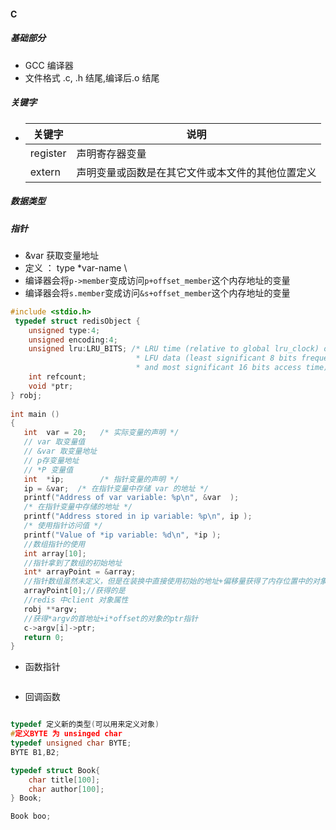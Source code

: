 #### C

##### 基础部分

- GCC 编译器
- 文件格式 .c, .h 结尾,编译后.o 结尾

##### 关键字

- | 关键字   | 说明                                             |
  | -------- | ------------------------------------------------ |
  | register | 声明寄存器变量                                   |
  | extern   | 声明变量或函数是在其它文件或本文件的其他位置定义 |

##### 数据类型



##### 指针

- &var 获取变量地址
- 定义 ： type \*var-name \
- 编译器会将`p->member`变成访问`p+offset_member`这个内存地址的变量
- 编译器会将`s.member`变成访问`&s+offset_member`这个内存地址的变量

```C
#include <stdio.h>
 typedef struct redisObject {
    unsigned type:4;
    unsigned encoding:4;
    unsigned lru:LRU_BITS; /* LRU time (relative to global lru_clock) or
                            * LFU data (least significant 8 bits frequency
                            * and most significant 16 bits access time). */
    int refcount;
    void *ptr;
} robj;
 
int main ()
{
   int  var = 20;   /* 实际变量的声明 */
   // var 取变量值
   // &var 取变量地址
   // p存变量地址
   // *P 变量值
   int  *ip;        /* 指针变量的声明 */ 
   ip = &var;  /* 在指针变量中存储 var 的地址 */ 
   printf("Address of var variable: %p\n", &var  );
   /* 在指针变量中存储的地址 */
   printf("Address stored in ip variable: %p\n", ip );
   /* 使用指针访问值 */
   printf("Value of *ip variable: %d\n", *ip );
   //数组指针的使用
   int array[10];
   //指针拿到了数组的初始地址
   int* arrayPoint = &array;
   //指针数组虽然未定义，但是在装换中直接使用初始的地址+偏移量获得了内存位置中的对象
   arrayPoint[0];//获得的是
   //redis 中client 对象属性 
   robj **argv;
   //获得*argv的首地址+i*offset的对象的ptr指针
   c->argv[i]->ptr;
   return 0;
}
```

- 函数指针

  ```c
  
  ```

  

- 回调函数

  ```c
  
  ```

```c
typedef 定义新的类型(可以用来定义对象)
#定义BYTE 为 unsinged char
typedef unsigned char BYTE;
BYTE B1,B2;

typedef struct Book{
    char title[100];
    char author[100];
} Book;

Book boo;


```


